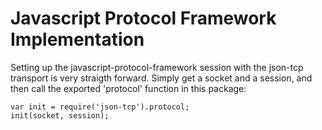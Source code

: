 # Javascript Protocol Framework Implementation

Setting up the javascript-protocol-framework session with the json-tcp transport
is very straigth forward. Simply get a socket and a session, and then call the
exported 'protocol' function in this package:

    var init = require('json-tcp').protocol;
    init(socket, session);

